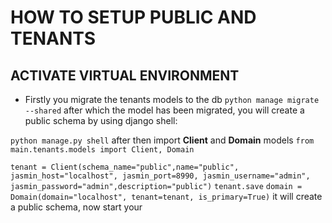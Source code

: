 # HOW TO SETUP PUBLIC AND TENANTS

## ACTIVATE VIRTUAL ENVIRONMENT


- Firstly you migrate the tenants models to the db `python manage migrate --shared` after which the model has been migrated, you will create a public schema by using django shell:

`python manage.py shell` after then import **Client** and **Domain** models `from main.tenants.models import Client, Domain`

`tenant = Client(schema_name="public",name="public", jasmin_host="localhost", jasmin_port=8990, jasmin_username="admin", jasmin_password="admin",description="public")`
`tenant.save`
`domain = Domain(domain="localhost", tenant=tenant, is_primary=True)`
it will create a public schema, now start your 